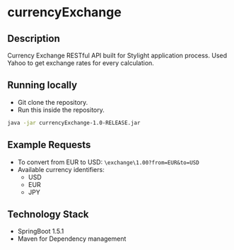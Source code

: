 # currencyExchange
## Description
Currency Exchange RESTful API built for Stylight application process. Used Yahoo to get exchange rates for every calculation.

## Running locally
- Git clone the repository.
- Run this inside the repository.
```bash
java -jar currencyExchange-1.0-RELEASE.jar
```

## Example Requests
- To convert from EUR to USD: `\exchange\1.00?from=EUR&to=USD`
- Available currency identifiers:
  * USD
  * EUR
  * JPY

## Technology Stack
- SpringBoot 1.5.1
- Maven for Dependency management
